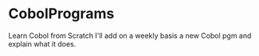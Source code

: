 # CobolPrograms
Learn Cobol from Scratch
I'll add on a weekly basis a new Cobol pgm and explain what it does.
